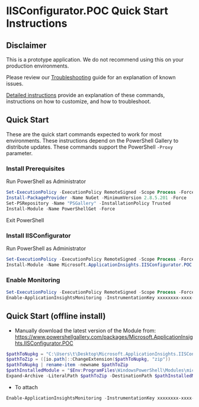 # IISConfigurator.POC Quick Start Instructions

## Disclaimer
This is a prototype application. 
We do not recommend using this on your production environments.

Please review our [Troubleshooting](Troubleshooting.md) guide for an explanation of known issues.

[Detailed instructions](DetailedInstructions.md) provide an explanation of these commands, instructions on how to customize, and how to troubleshoot.

## Quick Start
These are the quick start commands expected to work for most environments. These instructions depend on the PowerShell Gallery to distribute updates. These commands support the PowerShell `-Proxy` parameter.


### Install Prerequisites
Run PowerShell as Administrator
```powershell
Set-ExecutionPolicy -ExecutionPolicy RemoteSigned -Scope Process -Force
Install-PackageProvider -Name NuGet -MinimumVersion 2.8.5.201 -Force
Set-PSRepository -Name "PSGallery" -InstallationPolicy Trusted
Install-Module -Name PowerShellGet -Force
```	
Exit PowerShell

### Install IISConfigurator
Run PowerShell as Administrator
```powershell	
Set-ExecutionPolicy -ExecutionPolicy RemoteSigned -Scope Process -Force
Install-Module -Name Microsoft.ApplicationInsights.IISConfigurator.POC -AllowPrerelease -AcceptLicense
```	

### Enable Monitoring
```powershell
Set-ExecutionPolicy -ExecutionPolicy RemoteSigned -Scope Process -Force
Enable-ApplicationInsightsMonitoring -InstrumentationKey xxxxxxxx-xxxx-xxxx-xxxx-xxxxxxxxxxxx
```
	
		
##  Quick Start (offline install)
- Manually download the latest version of the Module from: https://www.powershellgallery.com/packages/Microsoft.ApplicationInsights.IISConfigurator.POC 
	
```powershell
$pathToNupkg = "C:\Users\t\Desktop\Microsoft.ApplicationInsights.IISConfigurator.POC.0.1.0-alpha.nupkg"
$pathToZip = ([io.path]::ChangeExtension($pathToNupkg, "zip"))
$pathToNupkg | rename-item -newname $pathToZip
$pathInstalledModule = "$Env:ProgramFiles\WindowsPowerShell\Modules\microsoft.applicationinsights.iisconfigurator.poc"
Expand-Archive -LiteralPath $pathToZip -DestinationPath $pathInstalledModule
```
- To attach
```powershell
Enable-ApplicationInsightsMonitoring -InstrumentationKey xxxxxxxx-xxxx-xxxx-xxxx-xxxxxxxxxxxx
```
